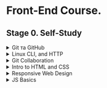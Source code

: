 # Front-End Course. 

## Stage 0. Self-Study

<details><summary>Git та GitHub</summary>
<p>

## Git та GitHub

<details><summary>Homework Screenshots</summary>
<p>


# Homework Screenshots

![gitmain](./task_git_collaboration/git-main.jpg)
![gitremote](./task_git_collaboration/git-remote.jpg)

</p>
</details>

<details><summary>Homework feedback</summary>
<p>

# Homework feedback

1.	Прослухав частину курсу на Coursera. 
2.	Пройшов рівні на learngitbranching.js.org. Скріншоти згнаходяться в розділі GitHub and Collaboration 
3.	Створив README.md
4.	Згадав основи по роботі з Git та GitHub. Матеріал для мене не виявився геть легким. Були труднощі. Подання матеріалу наочне і доступне.
5.	Завдання виконав. Було не легко

</p>
</details>
***************************************************************

</p>
</details>

<details><summary>Linux CLI, and HTTP</summary>
<p>


## Linux CLI, and HTTP

<details><summary>Homework Screenshots</summary>
<p>

# Homework Screenshots

![linquiz1](./task_linux_cli/linux-quiz-1.jpg)
![linquiz2](./task_linux_cli/linux-quiz-2.jpg)
![linquiz3](./task_linux_cli/linux-quiz-3.jpg)
![linquiz3](./task_linux_cli/linux-quiz-4.jpg)

</p>
</details>

<details><summary>Homework feedback</summary>
<p>

# Homework feedback

1.	Просте і зрозуміле пояснення матеріалу. Новий матеріал був починаючи з другого розділу. Я раніше не працював з Linux, але використовував деякі команди в терміналі. В цілому нового було багато.  Якщо буду працювати у галузі веб-розробки, то напевне буду використовувати. 
2.	Стаття потрібна. Розумію. Нового матеріалу також багато. Важко зрозуміти все за один раз.
3.	Як у п.2.

</p>
</details>
***************************************************************

</p>
</details>

<details><summary>Git Collaboration</summary>
<p>

## Git Collaboration

<details><summary>Homework Screenshots</summary>
<p>

# Homework Screenshots

![gitmain](./task_git_collaboration/git-main.jpg)
![gitremote](./task_git_collaboration/git-remote.jpg)

</p>
</details>

<details><summary>Homework feedback</summary>
<p>

# Homework feedback

1.	Дякую організаторам за гарний і ефективний курс по Git Basics. Для мене це не зовсім проста тема. Інформація, що викладена на ресурсі learngitbranching.js.org, добре сприймається. Гарно, просто і зрозуміло. Був новий матеріал по роботі з комітами. Планую використовувати набуті знання для подальшої роботи. 

</p>
</details>
***************************************************************

</p>
</details>

<details><summary>Intro to HTML and CSS</summary>
<p>

## Intro to HTML and CSS

<details><summary>Homework Screenshots</summary>
<p>

# Homework Screenshots

![html](./task_html_css_intro/learn-html.jpg)
![css](./task_html_css_intro/learn-css.jpg)

</p>
</details>

<details><summary>Homework feedback</summary>
<p>

# Homework feedback

1.	Просте і зрозуміле пояснення основ html та css. Для мене найбільш корисною була лекція Conflict Resolution. Здивувало наявність такого інструмента як non-breaking space. Не знав ранніше.
2.	Проходив цей курс раніше (PRO версія). Мені сподобалось. Матеріал викладається для тих, хто починає з нуля. Є можливість зразу практикувати і спостерігати за результатом. 
3.	Теж саме, що п.2 

</p>
</details>
***************************************************************

</p>
</details>

<details><summary>Responsive Web Design</summary>
<p>

## Responsive Web Design

<details><summary>Homework Screenshots</summary>
<p>

# Homework Screenshots

![garten](./task_responsive_web_design/cssgridgarden.jpg)
![frog](./task_responsive_web_design/flexboxfroggy.jpg)

</p>
</details>

<details><summary>Homework feedback</summary>
<p>

# Homework feedback

1.	Цікава стаття. Мав схожу практику на Codecademy. Також на прикладі додатку про погоду. 
2.	Дякую автору. Цікава манера викладання. Заходить легко.
3.	Дуже наочно. Все зрозуміло і навіть цікаво. Проблем не було. 
4.	«Пришло время изучать гриды». Круто! Раніше вивчав тільки основи. Тому був новий матеріал для мене. 
5.	Цікаве викладання матеріалу. Дуже ефективно. Мав проблеми з 26 і 28 завданням. Пішло не зразу.


</p>
</details>
***************************************************************

</p>
</details>

<details><summary>JS Basics</summary>
<p>

## JS Basics

<details><summary>Homework Screenshots</summary>
<p>

# Homework Screenshots

![basicjs](./task_js_basics/basic-javascript.jpg)
![es6js](./task_js_basics/es6-challenges.jpg)
![datajs](./task_js_basics/basic-data-structures.jpg)
![algorithmjs](./task_js_basics/basic-algorithm-scripting.jpg)
![functionaljs](./task_js_basics/functional-programming.jpg)
![challengesjs](./task_js_basics/algorithm-scripting-challenges.jpg)

</p>
</details>

<details><summary>Homework feedback</summary>
<p>

# Homework feedback

1.	1.	Проходив цей курс раніше. Закінчив повністю цього літа курс по JS і отримав сертифікат - https://www.freecodecamp.org/certification/khatsur/javascript-algorithms-and-data-structures.
Загалом все було зрозуміло. Важко було на JavaScript Algorithms and Data Structures Projects


</p>
</details>
***************************************************************
